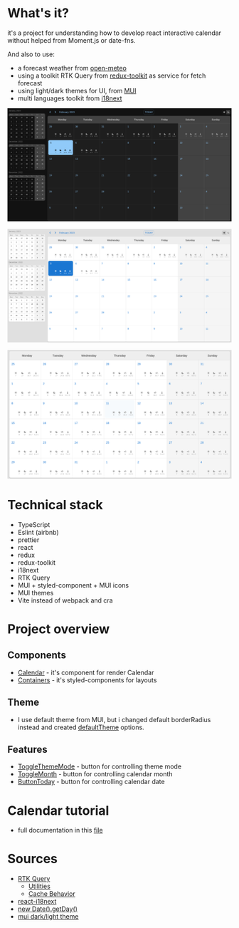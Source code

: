 # What's it?

it's a project for understanding how to develop react interactive calendar without helped from Moment.js or date-fns.

And also to use:
- a forecast weather from [open-meteo](https://api.open-meteo.com/v1/)
- using a toolkit RTK Query from [redux-toolkit](https://redux-toolkit.js.org/rtk-query/usage/queries) as service for fetch forecast
- using light/dark themes for UI, from [MUI](https://mui.com/material-ui/customization/theming/)
- multi languages toolkit from [i18next](https://www.i18next.com/)


<p align="center">
  <img src="./docs/screenshots/ui_dark.png" alt="drawing"/>
</p>
<p align="center">
  <img src="./docs/screenshots/ui_light.png" alt="drawing"/>
</p>
<p align="center">
  <img src="./docs/screenshots/calendar_with_forecast.png" alt="drawing"/>
</p>


# Technical stack

- TypeScript
- Eslint (airbnb)
- prettier
- react
- redux
- redux-toolkit
- i18next
- RTK Query
- MUI + styled-component + MUI icons
- MUI themes
- Vite instead of webpack and cra

# Project overview

## Components
- [Calendar](src/components/Calendar/Calendar.tsx) - it's component for render Calendar
- [Containers](src/components/Containers/style.ts) - it's styled-components for layouts

## Theme

- I use default theme from MUI, but i changed default borderRadius instead and created [defaultTheme](src/theme/index.ts) options.

## Features

- [ToggleThemeMode](src/features/ToggleThemeMode/ToggleThemeMode.tsx) - button for controlling theme mode 
- [ToggleMonth](src/features/ToggleMonth/ToggleMonth.tsx) - button for controlling calendar month
- [ButtonToday](src/features/ButtonToday/ButtonToday.tsx) - button for controlling calendar date

# Calendar tutorial

- full documentation in this [file]()

# Sources
- [RTK Query](https://redux-toolkit.js.org/rtk-query/overview)
  - [Utilities](https://redux-toolkit.js.org/rtk-query/api/created-api/api-slice-utils)
  - [Cache Behavior](https://redux-toolkit.js.org/rtk-query/usage/cache-behavior)
- [react-i18next](https://react.i18next.com/getting-started)
- [new Date().getDay()](https://developer.mozilla.org/en-US/docs/Web/JavaScript/Reference/Global_Objects/Date/getDay)
- [mui dark/light theme](https://mui.com/material-ui/customization/dark-mode/)